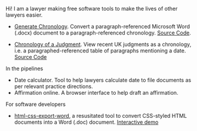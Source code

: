 Hi!  I am a lawyer making free software tools to make the lives of other lawyers easier.

- [Generate Chronology](https://generate-chronology.3willows.xyz/).  Convert a paragraph-referenced Microsoft Word (.docx) document to a paragraph-referenced chronology.  [Source Code](https://github.com/3willows/Generate-chronology-alpha).

- [Chronology of a Judgment](https://chronology.3willows.xyz/).  View recent UK judgments as a chronology, i.e. a paragraphed-referenced table of paragraphs mentioning a date.  [Source Code](https://github.com/3willows/Chronology-of-a-Judgment)

In the pipelines

- Date calculator.  Tool to help lawyers calculate date to file documents as per relevant practice directions.
- Affirmation online.  A browser interface to help draft an affirmation. 
  
For software developers

- [html-css-export-word](https://github.com/3willows/html-css-export-word), a resusitated tool to convert CSS-styled HTML documents into a Word (.doc) document.  [Interactive demo](https://3willows.github.io/html-css-export-word-demo/)
